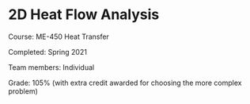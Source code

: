 # 2D Heat Flow Analysis
Course: ME-450 Heat Transfer

Completed: Spring 2021

Team members: Individual

Grade: 105% (with extra credit awarded for choosing the more complex problem)
